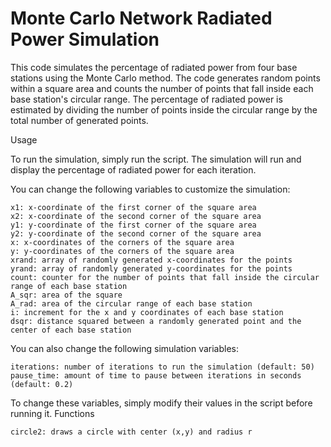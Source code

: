# Monte Carlo Network Radiated Power Simulation

This code simulates the percentage of radiated power from four base stations using the Monte Carlo method. The code generates random points within a square area and counts the number of points that fall inside each base station's circular range. The percentage of radiated power is estimated by dividing the number of points inside the circular range by the total number of generated points.

Usage

To run the simulation, simply run the script. The simulation will run and display the percentage of radiated power for each iteration.

You can change the following variables to customize the simulation:

    x1: x-coordinate of the first corner of the square area
    x2: x-coordinate of the second corner of the square area
    y1: y-coordinate of the first corner of the square area
    y2: y-coordinate of the second corner of the square area
    x: x-coordinates of the corners of the square area
    y: y-coordinates of the corners of the square area
    xrand: array of randomly generated x-coordinates for the points
    yrand: array of randomly generated y-coordinates for the points
    count: counter for the number of points that fall inside the circular range of each base station
    A_sqr: area of the square
    A_rad: area of the circular range of each base station
    i: increment for the x and y coordinates of each base station
    dsqr: distance squared between a randomly generated point and the center of each base station

You can also change the following simulation variables:

    iterations: number of iterations to run the simulation (default: 50)
    pause_time: amount of time to pause between iterations in seconds (default: 0.2)

To change these variables, simply modify their values in the script before running it.
Functions

    circle2: draws a circle with center (x,y) and radius r
